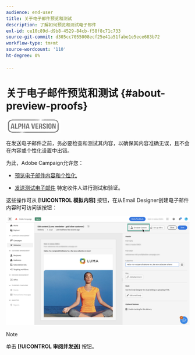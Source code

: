 ```yaml
---
audience: end-user
title: 关于电子邮件预览和测试
description: 了解如何预览和测试电子邮件
exl-id: ce10c89d-d9b8-4529-84cb-f58f8c71c733
source-git-commit: d305cc7055008ecf25e41a51fabe1e5ece683b72
workflow-type: tm+mt
source-wordcount: '110'
ht-degree: 0%

---
```


# 关于电子邮件预览和测试 {#about-preview-proofs}

![](../assets/do-not-localize/badge.png)

在发送电子邮件之前，务必要检查和测试其内容，以确保其内容准确无误，且不会在内容或个性化设置中出错。

为此，Adobe Campaign允许您：

* [预览电子邮件内容和个性化](#preview),

<!--* [Check the email rendering](#rendering) in popular desktop, mobile and web-based clients,-->
* [发送测试电子邮件](#send-proofs) 特定收件人进行测试和验证。

这些操作可从 **[!UICONTROL 模拟内容]** 按钮，在从Email Designer创建电子邮件内容时可访问该按钮：

![](assets/simulate.png)

>[!NOTE]
>
>单击 **[!UICONTROL 审阅并发送]** 按钮。
